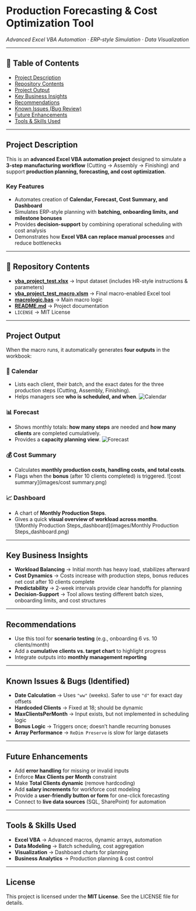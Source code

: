 # **Production Forecasting & Cost Optimization Tool**  
*Advanced Excel VBA Automation · ERP-style Simulation · Data Visualization*  

---

## 📑 Table of Contents  
- [Project Description](#-project-description)  
- [Repository Contents](#-repository-contents)  
- [Project Output](#-project-output)  
- [Key Business Insights](#-key-business-insights)  
- [Recommendations](#-recommendations)  
- [Known Issues (Bug Review)](#-known-issues--bugs-identified)  
- [Future Enhancements](#-future-enhancements)  
- [Tools & Skills Used](#-tools--skills-used)  

---

## Project Description  
This is an **advanced Excel VBA automation project** designed to simulate a **3-step manufacturing workflow** (Cutting → Assembly → Finishing) and support **production planning, forecasting, and cost optimization**.  

### Key Features  
- Automates creation of **Calendar, Forecast, Cost Summary, and Dashboard**  
- Simulates ERP-style planning with **batching, onboarding limits, and milestone bonuses**  
- Provides **decision-support** by combining operational scheduling with cost analysis  
- Demonstrates how **Excel VBA can replace manual processes** and reduce bottlenecks  

---

## 📂 Repository Contents  
- **[vba_project_test.xlsx](vba_project_test.xlsx)** → Input dataset (includes HR-style instructions & parameters)  
- **[vba_project_test_macro.xlsm](vba_project_test_macro.xlsm)** → Final macro-enabled Excel tool 
- **[macrologic.bas](macrologic.bas)** → Main macro logic  
- **[README.md](README.md)** → Project documentation  
- `LICENSE` → MIT License 

---

## Project Output

When the macro runs, it automatically generates **four outputs** in the workbook:

### 📅 Calendar
- Lists each client, their batch, and the exact dates for the three production steps (Cutting, Assembly, Finishing).  
- Helps managers see **who is scheduled, and when**.
  ![Calendar](images/Calendar.png)

### 📊 Forecast
- Shows monthly totals: **how many steps** are needed and **how many clients** are completed cumulatively.  
- Provides a **capacity planning view**.
  ![Forecast](images/Forecast.png) 

### 💰 Cost Summary
- Calculates **monthly production costs, handling costs, and total costs**.  
- Flags when the **bonus** (after 10 clients completed) is triggered.
  ![cost summary](images/cost summary.png) 

### 📈 Dashboard
- A chart of **Monthly Production Steps**.  
- Gives a quick **visual overview of workload across months**.  
  ![Monthly Production Steps_dashboard](images/Monthly Production Steps_dashboard.png) 

---

## Key Business Insights  
- **Workload Balancing** → Initial month has heavy load, stabilizes afterward  
- **Cost Dynamics** → Costs increase with production steps, bonus reduces net cost after 10 clients complete  
- **Predictability** → 2-week intervals provide clear handoffs for planning  
- **Decision-Support** → Tool allows testing different batch sizes, onboarding limits, and cost structures  

---

## Recommendations  
- Use this tool for **scenario testing** (e.g., onboarding 6 vs. 10 clients/month)  
- Add a **cumulative clients vs. target chart** to highlight progress  
- Integrate outputs into **monthly management reporting**  

---

## Known Issues & Bugs (Identified)  
- **Date Calculation** → Uses `"ww"` (weeks). Safer to use `"d"` for exact day offsets  
- **Hardcoded Clients** → Fixed at 18; should be dynamic  
- **MaxClientsPerMonth** → Input exists, but not implemented in scheduling logic  
- **Bonus Logic** → Triggers once; doesn’t handle recurring bonuses  
- **Array Performance** → `ReDim Preserve` is slow for large datasets  

---

## Future Enhancements  
- Add **error handling** for missing or invalid inputs  
- Enforce **Max Clients per Month** constraint  
- Make **Total Clients dynamic** (remove hardcoding)  
- Add **salary increments** for workforce cost modeling  
- Provide a **user-friendly button or form** for one-click forecasting  
- Connect to **live data sources** (SQL, SharePoint) for automation  

---

## Tools & Skills Used  
- **Excel VBA** → Advanced macros, dynamic arrays, automation  
- **Data Modeling** → Batch scheduling, cost aggregation  
- **Visualization** → Dashboard charts for planning  
- **Business Analytics** → Production planning & cost control  

---

## License  
This project is licensed under the **MIT License**. See the LICENSE file for details.  
